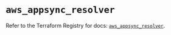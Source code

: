 # `aws_appsync_resolver`

Refer to the Terraform Registry for docs: [`aws_appsync_resolver`](https://registry.terraform.io/providers/hashicorp/aws/5.49.0/docs/resources/appsync_resolver).
